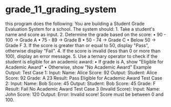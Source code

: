 # grade_11_grading_system 
this program does the following:
You are building a Student Grade Evaluation System for a school. The system should:
1.
Take a student's name and score as input.
2.
Determine the grade based on the score:
•
90 - 100 → Grade A
•
75 - 89 → Grade B
•
50 - 74 → Grade C
•
Below 50 → Grade F
3.
If the score is greater than or equal to 50, display "Pass", otherwise display "Fail".
4.
If the score is invalid (less than 0 or more than 100), display an error message.
5.
Use a ternary operator to check if the student is eligible for an academic award:
•
If grade is A, show "Eligible for Academic Award"
•
Otherwise, show "No Academic Award"
Example Output:
Test Case 1:
Input:
Name: Alice
Score: 92
Output:
Student: Alice
Score: 92
Grade: A
23
Result: Pass
Eligible for Academic Award
Test Case 2:
Input:
Name: Bob
Score: 45
Output:
Student: Bob
Score: 45
Grade: F
Result: Fail
No Academic Award
Test Case 3 (Invalid Score):
Input:
Name: John
Score: 120
Output:
Error: Invalid score! Score must be between 0 and 100.

